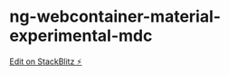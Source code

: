 # ng-webcontainer-material-experimental-mdc

[Edit on StackBlitz ⚡️](https://stackblitz.com/edit/ng-webcontainer-material-experimental-mdc)